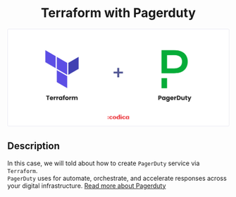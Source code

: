 <h1 align="center">Terraform with Pagerduty</h1>

![](terraform-pagerduty-logo.png)

## Description 
In this case, we will told about how to create `PagerDuty` service via `Terraform`.  
`PagerDuty` uses for automate, orchestrate, and accelerate responses across your digital infrastructure.
[Read more about Pagerduty](https://support.pagerduty.com)